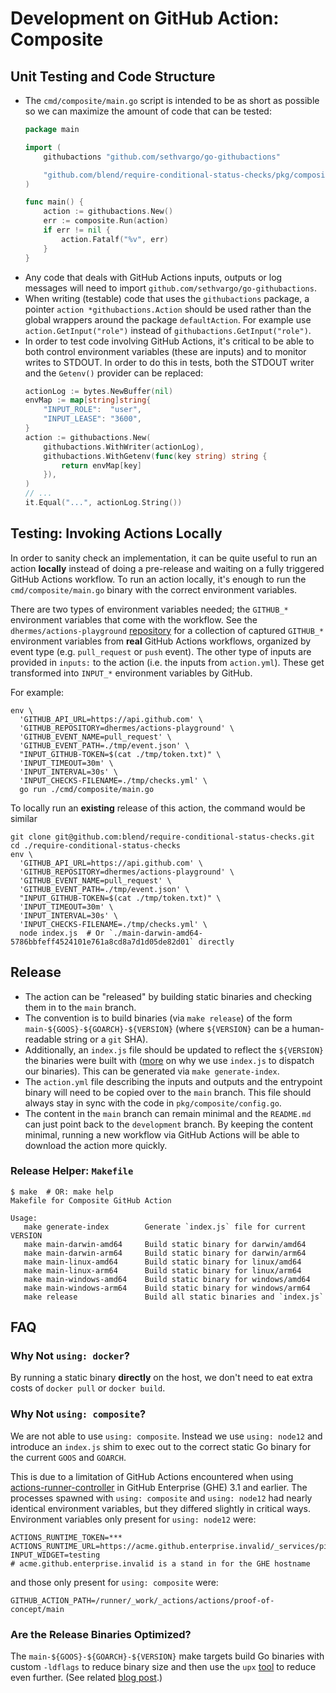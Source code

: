 # Development on GitHub Action: Composite

## Unit Testing and Code Structure

-   The `cmd/composite/main.go` script is intended to be as short as possible
    so we can maximize the amount of code that can be tested:
    ```go
    package main

    import (
    	githubactions "github.com/sethvargo/go-githubactions"

    	"github.com/blend/require-conditional-status-checks/pkg/composite"
    )

    func main() {
    	action := githubactions.New()
    	err := composite.Run(action)
    	if err != nil {
    		action.Fatalf("%v", err)
    	}
    }
    ```
-   Any code that deals with GitHub Actions inputs, outputs or log
    messages will need to import `github.com/sethvargo/go-githubactions`.
-   When writing (testable) code that uses the `githubactions` package, a
    pointer `action *githubactions.Action` should be used rather than the
    global wrappers around the package `defaultAction`. For example use
    `action.GetInput("role")` instead of `githubactions.GetInput("role")`.
-   In order to test code involving GitHub Actions, it's critical to be able
    to both control environment variables (these are inputs) and to monitor
    writes to STDOUT. In order to do this in tests, both the STDOUT writer and
    the `Getenv()` provider can be replaced:
    ```go
    actionLog := bytes.NewBuffer(nil)
    envMap := map[string]string{
    	"INPUT_ROLE":  "user",
    	"INPUT_LEASE": "3600",
    }
    action := githubactions.New(
    	githubactions.WithWriter(actionLog),
    	githubactions.WithGetenv(func(key string) string {
    		return envMap[key]
    	}),
    )
    // ...
    it.Equal("...", actionLog.String())
    ```

## Testing: Invoking Actions Locally

In order to sanity check an implementation, it can be quite useful to run
an action **locally** instead of doing a pre-release and waiting on a fully
triggered GitHub Actions workflow. To run an action locally, it's enough to
run the `cmd/composite/main.go` binary with the correct environment variables.

There are two types of environment variables needed; the `GITHUB_*` environment
variables that come with the workflow. See the `dhermes/actions-playground`
[repository][1] for a collection of captured `GITHUB_*` environment variables
from **real** GitHub Actions workflows, organized by event type (e.g.
`pull_request` or `push` event). The other type of inputs are provided in
`inputs:` to the action (i.e. the inputs from `action.yml`). These get
transformed into `INPUT_*` environment variables by GitHub.

For example:

```
env \
  'GITHUB_API_URL=https://api.github.com' \
  'GITHUB_REPOSITORY=dhermes/actions-playground' \
  'GITHUB_EVENT_NAME=pull_request' \
  'GITHUB_EVENT_PATH=./tmp/event.json' \
  "INPUT_GITHUB-TOKEN=$(cat ./tmp/token.txt)" \
  'INPUT_TIMEOUT=30m' \
  'INPUT_INTERVAL=30s' \
  'INPUT_CHECKS-FILENAME=./tmp/checks.yml' \
  go run ./cmd/composite/main.go
```

To locally run an **existing** release of this action, the command would be
similar

```
git clone git@github.com:blend/require-conditional-status-checks.git
cd ./require-conditional-status-checks
env \
  'GITHUB_API_URL=https://api.github.com' \
  'GITHUB_REPOSITORY=dhermes/actions-playground' \
  'GITHUB_EVENT_NAME=pull_request' \
  'GITHUB_EVENT_PATH=./tmp/event.json' \
  "INPUT_GITHUB-TOKEN=$(cat ./tmp/token.txt)" \
  'INPUT_TIMEOUT=30m' \
  'INPUT_INTERVAL=30s' \
  'INPUT_CHECKS-FILENAME=./tmp/checks.yml' \
  node index.js  # Or `./main-darwin-amd64-5786bbfeff4524101e761a8cd8a7d1d05de82d01` directly
```

## Release

-   The action can be "released" by building static binaries and checking them
    in to the `main` branch.
-   The convention is to build binaries (via `make release`) of the form
    `main-${GOOS}-${GOARCH}-${VERSION}` (where `${VERSION}` can be a
    human-readable string or a `git` SHA).
-   Additionally, an `index.js` file should be updated to reflect the
    `${VERSION}` the binaries were built with ([more][2] on why we use
    `index.js` to dispatch our binaries). This can be generated via
    `make generate-index`.
-   The `action.yml` file describing the inputs and outputs and the entrypoint
    binary will need to be copied over to the `main` branch. This file should
    always stay in sync with the code in `pkg/composite/config.go`.
-   The content in the `main` branch can remain minimal and the `README.md` can
    just point back to the `development` branch. By keeping the content
    minimal, running a new workflow via GitHub Actions will be able to download
    the action more quickly.

### Release Helper: `Makefile`

```
$ make  # OR: make help
Makefile for Composite GitHub Action

Usage:
   make generate-index        Generate `index.js` file for current VERSION
   make main-darwin-amd64     Build static binary for darwin/amd64
   make main-darwin-arm64     Build static binary for darwin/arm64
   make main-linux-amd64      Build static binary for linux/amd64
   make main-linux-arm64      Build static binary for linux/arm64
   make main-windows-amd64    Build static binary for windows/amd64
   make main-windows-arm64    Build static binary for windows/arm64
   make release               Build all static binaries and `index.js`

```

## FAQ

### Why Not `using: docker`?

By running a static binary **directly** on the host, we don't need to eat
extra costs of `docker pull` or `docker build`.

### Why Not `using: composite`?

We are not able to use `using: composite`. Instead we use `using: node12` and
introduce an `index.js` shim to exec out to the correct static Go binary for
the current `GOOS` and `GOARCH`.

This is due to a limitation of GitHub Actions encountered when using
[actions-runner-controller][5] in GitHub Enterprise (GHE) 3.1 and earlier. The
processes spawned with `using: composite` and `using: node12` had nearly
identical environment variables, but they differed slightly in critical ways.
Environment variables only present for `using: node12` were:

```
ACTIONS_RUNTIME_TOKEN=***
ACTIONS_RUNTIME_URL=https://acme.github.enterprise.invalid/_services/pipelines/...
INPUT_WIDGET=testing
# acme.github.enterprise.invalid is a stand in for the GHE hostname
```

and those only present for `using: composite` were:

```
GITHUB_ACTION_PATH=/runner/_work/_actions/actions/proof-of-concept/main
```

### Are the Release Binaries Optimized?

The `main-${GOOS}-${GOARCH}-${VERSION}` make targets build Go binaries with
custom `-ldflags` to reduce binary size and then use the `upx` [tool][3] to
reduce even further. (See related [blog post][4].)

[1]: https://github.com/dhermes/actions-playground/tree/2021.11.18
[2]: #faq
[3]: https://upx.github.io/
[4]: https://blog.filippo.io/shrink-your-go-binaries-with-this-one-weird-trick/
[5]: https://github.com/actions-runner-controller/actions-runner-controller
